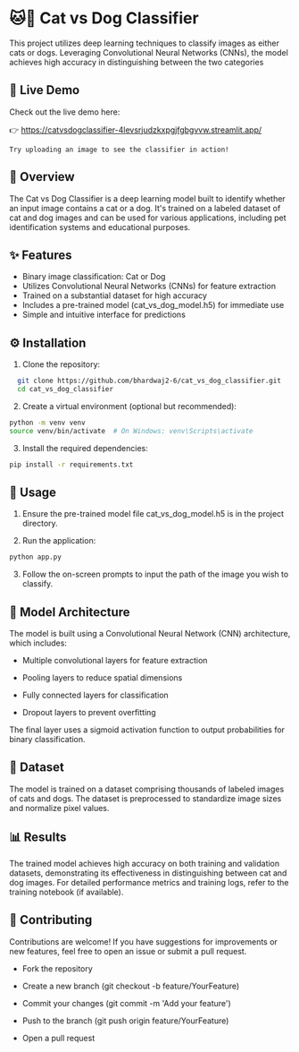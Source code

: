 
# 🐱🐶 Cat vs Dog Classifier


This project utilizes deep learning techniques to classify images as either cats or dogs. Leveraging Convolutional Neural Networks (CNNs), the model achieves high accuracy in distinguishing between the two categories

## 🔗 Live Demo
Check out the live demo here:

👉 https://catvsdogclassifier-4levsrjudzkxpgjfgbgvvw.streamlit.app/

```Try uploading an image to see the classifier in action!```


## 📝 Overview
The Cat vs Dog Classifier is a deep learning model built to identify whether an input image contains a cat or a dog. It's trained on a labeled dataset of cat and dog images and can be used for various applications, including pet identification systems and educational purposes.
## ✨ Features


- Binary image classification: Cat or Dog​
- Utilizes Convolutional Neural Networks (CNNs) for feature extraction​
- Trained on a substantial dataset for high accuracy​
- Includes a pre-trained model (cat_vs_dog_model.h5) for immediate use​
- Simple and intuitive interface for predictions​





## ⚙️ Installation
1. Clone the repository:

```bash
  git clone https://github.com/bhardwaj2-6/cat_vs_dog_classifier.git
  cd cat_vs_dog_classifier

```
2. Create a virtual environment (optional but recommended):
```bash
python -m venv venv
source venv/bin/activate  # On Windows: venv\Scripts\activate
```
3. Install the required dependencies:
```bash
pip install -r requirements.txt
```

## 🚀 Usage
1. Ensure the pre-trained model file cat_vs_dog_model.h5 is in the project directory.

2. Run the application:


```bash
python app.py
```
3. Follow the on-screen prompts to input the path of the image you wish to classify.



## 🧠 Model Architecture
The model is built using a Convolutional Neural Network (CNN) architecture, which includes:​

- Multiple convolutional layers for feature extraction​
- Pooling layers to reduce spatial dimensions​

- Fully connected layers for classification​

- Dropout layers to prevent overfitting​

The final layer uses a sigmoid activation function to output probabilities for binary classification.​



## 📂 Dataset

The model is trained on a dataset comprising thousands of labeled images of cats and dogs. The dataset is preprocessed to standardize image sizes and normalize pixel values.​


## 📊 Results
The trained model achieves high accuracy on both training and validation datasets, demonstrating its effectiveness in distinguishing between cat and dog images. For detailed performance metrics and training logs, refer to the training notebook (if available).​


## 🤝 Contributing


Contributions are welcome! If you have suggestions for improvements or new features, feel free to open an issue or submit a pull request.​

- Fork the repository​

- Create a new branch (git checkout -b feature/YourFeature)​

- Commit your changes (git commit -m 'Add your feature')​

- Push to the branch (git push origin feature/YourFeature)​

- Open a pull request

